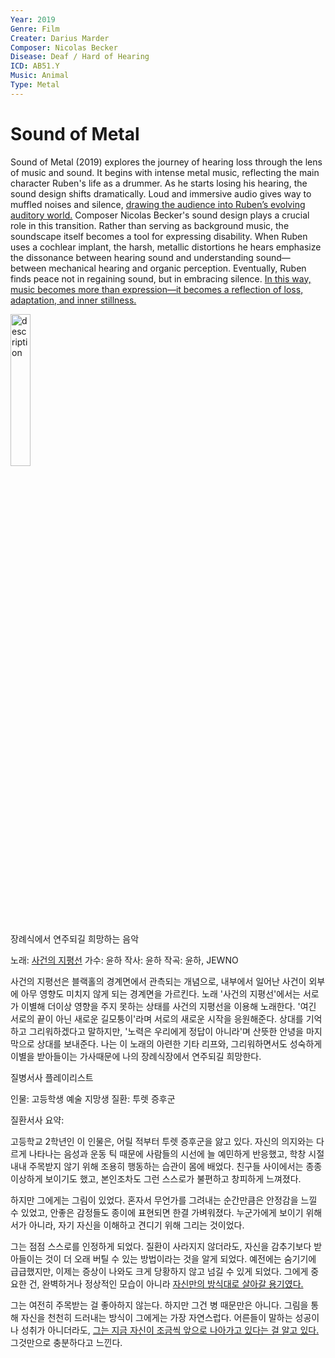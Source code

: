 ```yaml
---
Year: 2019
Genre: Film
Creater: Darius Marder
Composer: Nicolas Becker
Disease: Deaf / Hard of Hearing
ICD: AB51.Y
Music: Animal
Type: Metal
---
```


# Sound of Metal

Sound of Metal (2019) explores the journey of hearing loss through the lens of music and sound. It begins with intense metal music, reflecting the main character Ruben's life as a drummer. As he starts losing his hearing, the sound design shifts dramatically. Loud and immersive audio gives way to muffled noises and silence, [drawing the audience into Ruben’s evolving auditory world.](park_jinpyo.md)
Composer Nicolas Becker's sound design plays a crucial role in this transition. Rather than serving as background music, the soundscape itself becomes a tool for expressing disability. When Ruben uses a cochlear implant, the harsh, metallic distortions he hears emphasize the dissonance between hearing sound and understanding sound—between mechanical hearing and organic perception.
Eventually, Ruben finds peace not in regaining sound, but in embracing silence. [In this way, music becomes more than expression—it becomes a reflection of loss, adaptation, and inner stillness.](https://www.youtube.com/watch?v=3fQ3zy8iYtk)

<img src="./yoon_jungseo.png" alt="description" style="width:25%;" />


장례식에서 연주되길 희망하는 음악

노래: [사건의 지평선](https://youtu.be/BBdC1rl5sKY?si=QkqH0XbOnTjTGUX1)
가수: 윤하
작사: 윤하
작곡: 윤하, JEWNO

사건의 지평선은 블랙홀의 경계면에서 관측되는 개념으로, 내부에서 일어난 사건이 외부에 아무 영향도 미치지 않게 되는 경계면을 가르킨다. 노래 '사건의 지평선'에서는 서로가 이별해 더이상 영향을 주지 못하는 상태를 사건의 지평선을 이용해 노래한다. '여긴 서로의 끝이 아닌 새로운 길모퉁이'라며 서로의 새로운 시작을 응원해준다. 상대를 기억하고 그리워하겠다고 말하지만, '노력은 우리에게 정답이 아니라'며 산뜻한 안녕을 마지막으로 상대를 보내준다.
나는 이 노래의 아련한 기타 리프와, 그리워하면서도 성숙하게 이별을 받아들이는 가사때문에 나의 장례식장에서 연주되길 희망한다.


질병서사 플레이리스트

인물: 고등학생 예술 지망생
질환: 투렛 증후군

질환서사 요약:

고등학교 2학년인 이 인물은, 어릴 적부터 투렛 증후군을 앓고 있다. 자신의 의지와는 다르게 나타나는 음성과 운동 틱 때문에 사람들의 시선에 늘 예민하게 반응했고, 학창 시절 내내 주목받지 않기 위해 조용히 행동하는 습관이 몸에 배었다. 친구들 사이에서는 종종 이상하게 보이기도 했고, 본인조차도 그런 스스로가 불편하고 창피하게 느껴졌다.

하지만 그에게는 그림이 있었다. 혼자서 무언가를 그려내는 순간만큼은 안정감을 느낄 수 있었고, 안좋은 감정들도 종이에 표현되면 한결 가벼워졌다. 누군가에게 보이기 위해서가 아니라, 자기 자신을 이해하고 견디기 위해 그리는 것이었다.

그는 점점 스스로를 인정하게 되었다. 질환이 사라지지 않더라도, 자신을 감추기보다 받아들이는 것이 더 오래 버틸 수 있는 방법이라는 것을 알게 되었다. 예전에는 숨기기에 급급했지만, 이제는 증상이 나와도 크게 당황하지 않고 넘길 수 있게 되었다. 그에게 중요한 건, 완벽하거나 정상적인 모습이 아니라 [자신만의 방식대로 살아갈 용기였다.](https://youtu.be/ThyVyzvrW-s?si=GT1tP0wxUBYpRrNT)

그는 여전히 주목받는 걸 좋아하지 않는다. 하지만 그건 병 때문만은 아니다. 그림을 통해 자신을 천천히 드러내는 방식이 그에게는 가장 자연스럽다. 어른들이 말하는 성공이나 성취가 아니더라도, [그는 지금 자신이 조금씩 앞으로 나아가고 있다는 걸 알고 있다.](https://youtu.be/58IEh6YkuzQ?si=saYBpgPx-RcU2Ozd) 그것만으로 충분하다고 느낀다.
